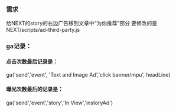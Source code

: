 ### 需求
给NEXT的story的右边广告移到文章中“为你推荐”部分
要修改的是NEXT/scripts/ad-third-party.js


### ga记录：
#### 点击次数最后记录是：

ga('send','event', 'Text and Image Ad','click banner/mpu', headLine)

#### 曝光次数最后的记录是：

ga('send','event','story','In View','instoryAd')